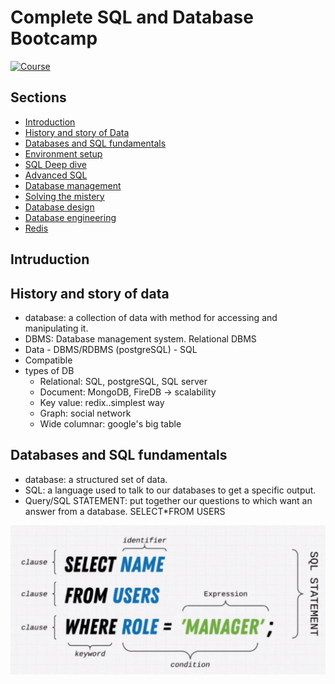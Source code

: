 # Complete SQL and Database Bootcamp

[![Course](https://www.udemy.com/staticx/udemy/images/v6/logo-coral-light.svg)](https://www.udemy.com/course/complete-sql-databases-bootcamp-zero-to-mastery/)


## Sections

- [Introduction](#introduction)
- [History and story of Data](#history-and-story-of-data)
- [Databases and SQL fundamentals](#databases-and-sql-fundamentals)
- [Environment setup](#environment-setup)
- [SQL Deep dive](#SQL-deep-dive)
- [Advanced SQL](#advanced-sql)
- [Database management](#Database-management)
- [Solving the mistery](#Solving-the-mistery)
- [Database design](#database-design)
- [Database engineering](#database-engineering)
- [Redis](#redis)

## Intruduction

## History and story of data
- database: a collection of data with method for accessing and manipulating it.
- DBMS: Database management system. Relational DBMS
- Data - DBMS/RDBMS (postgreSQL) - SQL
- Compatible
- types of DB
    - Relational: SQL, postgreSQL, SQL server
    - Document: MongoDB, FireDB -> scalability
    - Key value: redix..simplest way
    - Graph: social network
    - Wide columnar: google's big table

## Databases and SQL fundamentals
- database: a structured set of data.
- SQL: a language used to talk to our databases to get a specific output.
- Query/SQL STATEMENT: put together our questions to which want an answer from a database. SELECT*FROM USERS

![<img src='query.png' width=200 height=100>](./figs/query.png)